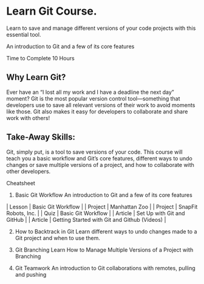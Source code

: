 # Learn Git Course.
Learn to save and manage different versions of your code projects with this essential tool.

An introduction to Git and a few of its core features

Time to Complete
10 Hours

## Why Learn Git?
Ever have an “I lost all my work and I have a deadline the next day” moment? Git is the most popular version control tool—something that developers use to save all relevant versions of their work to avoid moments like those. Git also makes it easy for developers to collaborate and share work with others!

## Take-Away Skills:
Git, simply put, is a tool to save versions of your code. This course will teach you a basic workflow and Git’s core features, different ways to undo changes or save multiple versions of a project, and how to collaborate with other developers.

Cheatsheet
1. Basic Git Workflow
An introduction to Git and a few of its core features

|  Lesson  |  Basic Git Workflow  |
|  Project |  Manhattan Zoo |
|  Project |  SnapFit Robots, Inc. |
|  Quiz  |  Basic Git Workflow |
|  Article  |  Set Up with Git and GitHub |
|  Article  |  Getting Started with Git and Github (Videos) |

2. How to Backtrack in Git
Learn different ways to undo changes made to a Git project and when to use them.

3. Git Branching
Learn How to Manage Multiple Versions of a Project with Branching

4. Git Teamwork
An introduction to Git collaborations with remotes, pulling and pushing












